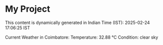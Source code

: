 # My Project

This content is dynamically generated in Indian Time (IST): 2025-02-24 17:06:25 IST


Current Weather in Coimbatore:
Temperature: 32.88 °C
Condition: clear sky
